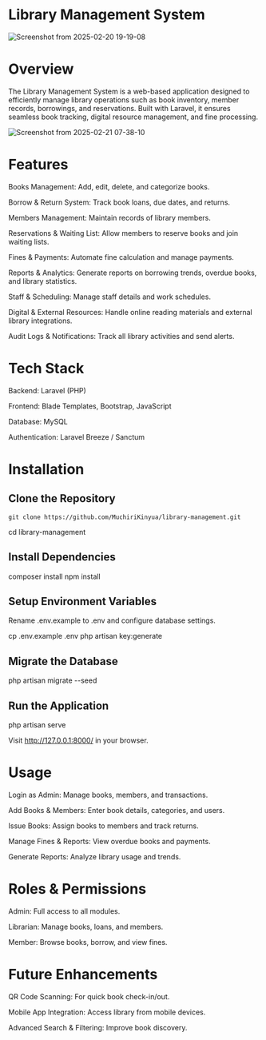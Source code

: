# Library Management System

![Screenshot from 2025-02-20 19-19-08](https://github.com/user-attachments/assets/dddbc775-7ab1-47f5-b4c4-97b260ab2a17)

# Overview

The Library Management System is a web-based application designed to efficiently manage library operations such as book inventory, member records, borrowings, and reservations. Built with Laravel, it ensures seamless book tracking, digital resource management, and fine processing.

![Screenshot from 2025-02-21 07-38-10](https://github.com/user-attachments/assets/f7a0b9ac-e5e2-4a56-8aac-feed22aee53d)

# Features

Books Management: Add, edit, delete, and categorize books.

Borrow & Return System: Track book loans, due dates, and returns.

Members Management: Maintain records of library members.

Reservations & Waiting List: Allow members to reserve books and join waiting lists.

Fines & Payments: Automate fine calculation and manage payments.

Reports & Analytics: Generate reports on borrowing trends, overdue books, and library statistics.

Staff & Scheduling: Manage staff details and work schedules.

Digital & External Resources: Handle online reading materials and external library integrations.

Audit Logs & Notifications: Track all library activities and send alerts.

# Tech Stack

Backend: Laravel (PHP)

Frontend: Blade Templates, Bootstrap, JavaScript

Database: MySQL

Authentication: Laravel Breeze / Sanctum

# Installation

## Clone the Repository

    git clone https://github.com/MuchiriKinyua/library-management.git

cd library-management

## Install Dependencies

composer install
npm install

## Setup Environment Variables

Rename .env.example to .env and configure database settings.

cp .env.example .env
php artisan key:generate

## Migrate the Database

php artisan migrate --seed

## Run the Application

php artisan serve

Visit http://127.0.0.1:8000/ in your browser.

# Usage

Login as Admin: Manage books, members, and transactions.

Add Books & Members: Enter book details, categories, and users.

Issue Books: Assign books to members and track returns.

Manage Fines & Reports: View overdue books and payments.

Generate Reports: Analyze library usage and trends.

# Roles & Permissions

Admin: Full access to all modules.

Librarian: Manage books, loans, and members.

Member: Browse books, borrow, and view fines.

# Future Enhancements

QR Code Scanning: For quick book check-in/out.

Mobile App Integration: Access library from mobile devices.

Advanced Search & Filtering: Improve book discovery.
